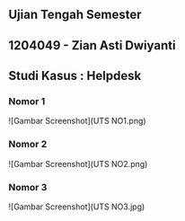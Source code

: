 ## Ujian Tengah Semester
## 1204049 - Zian Asti Dwiyanti
## Studi Kasus : Helpdesk
### Nomor 1
![Gambar Screenshot](UTS NO1.png)
### Nomor 2
![Gambar Screenshot](UTS NO2.png)
### Nomor 3
![Gambar Screenshot](UTS NO3.jpg)
